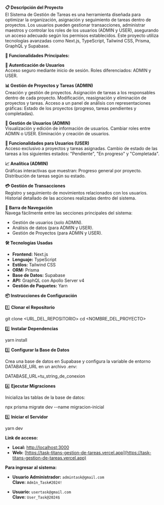 **📋 Descripción del Proyecto**  
El Sistema de Gestión de Tareas es una herramienta diseñada para optimizar la organización, asignación y seguimiento de tareas dentro de proyectos. Los usuarios pueden gestionar transacciones, administrar maestros y controlar los roles de los usuarios (ADMIN y USER), asegurando un acceso adecuado según los permisos establecidos. Este proyecto utiliza tecnologías avanzadas como Next.js, TypeScript, Tailwind CSS, Prisma, GraphQL y Supabase.

**🚀 Funcionalidades Principales:**

**🔐 Autenticación de Usuarios**  
Acceso seguro mediante inicio de sesión. Roles diferenciados: ADMIN y USER.

**📊 Gestión de Proyectos y Tareas (ADMIN)**  
Creación y gestión de proyectos. Asignación de tareas a los responsables dentro de cada proyecto. Modificación, reasignación y eliminación de proyectos y tareas. Acceso a un panel de análisis con representaciones gráficas: Estado de los proyectos (progreso, tareas pendientes y completadas).

**👥 Gestión de Usuarios (ADMIN)**  
Visualización y edición de información de usuarios. Cambiar roles entre ADMIN o USER. Eliminación y creación de usuarios.

**👤 Funcionalidades para Usuarios (USER)**  
Acceso exclusivo a proyectos y tareas asignadas. Cambio de estado de las tareas a los siguientes estados: "Pendiente", "En progreso" y "Completada".

**📈 Analítica (ADMIN)**  
Gráficas interactivas que muestran: Progreso general por proyecto. Distribución de tareas según su estado.

**💳 Gestión de Transacciones**  
Registro y seguimiento de movimientos relacionados con los usuarios. Historial detallado de las acciones realizadas dentro del sistema.

**🧭 Barra de Navegación**  
Navega fácilmente entre las secciones principales del sistema:  
- Gestión de usuarios (solo ADMIN).  
- Análisis de datos (para ADMIN y USER).  
- Gestión de Proyectos (para ADMIN y USER).

**🛠️ Tecnologías Usadas**  
- **Frontend:** Next.js  
- **Lenguaje:** TypeScript  
- **Estilos:** Tailwind CSS  
- **ORM:** Prisma  
- **Base de Datos:** Supabase  
- **API:** GraphQL con Apollo Server v4  
- **Gestión de Paquetes:** Yarn

**📦 Instrucciones de Configuración**

1️⃣ **Clonar el Repositorio**  

git clone <URL_DEL_REPOSITORIO> 
cd <NOMBRE_DEL_PROYECTO>

2️⃣ **Instalar Dependencias**

yarn install

3️⃣ **Configurar la Base de Datos**

Crea una base de datos en Supabase y configura la variable de entorno DATABASE_URL en un archivo .env:

DATABASE_URL=tu_string_de_conexion

4️⃣ **Ejecutar Migraciones**

Inicializa las tablas de la base de datos:

npx prisma migrate dev --name migracion-inicial

5️⃣ **Iniciar el Servidor**

yarn dev

**Link de acceso:**

- **Local:** [http://localhost:3000](http://localhost:3000)
- **Web:** [https://task-titans-gestion-de-tareas.vercel.app](https://task-titans-gestion-de-tareas.vercel.app)

**Para ingresar al sistema:**

- **Usuario Administrador:** `admintask@gmail.com`  
  **Clave:** `Adm1n_Task#2024!`

- **Usuario:** `usertask@gmail.com`  
  **Clave:** `User_Task@2024$`

